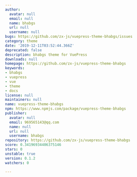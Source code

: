 ```yaml
---
author:
  avatar: null
  email: null
  name: bhabgs
  url: null
  username: null
bugs: https://github.com/zx-js/vuepress-theme-bhabgs/issues
category: theme
date: '2019-12-11T03:52:44.366Z'
deprecated: false
description: bhabgs theme for VuePress
downloads: null
homepage: https://github.com/zx-js/vuepress-theme-bhabgs
keywords:
- bhabgs
- vuepress
- vue
- theme
- docs
license: null
maintainers: null
name: vuepress-theme-bhabgs
npm: https://www.npmjs.com/package/vuepress-theme-bhabgs
publisher:
  avatar: null
  email: 969565143@qq.com
  name: null
  url: null
  username: bhabgs
repository: https://github.com/zx-js/vuepress-theme-bhabgs
score: 0.34196934406375146
stars: 0
unstable: true
version: 0.1.2
watchers: 0

---
```


